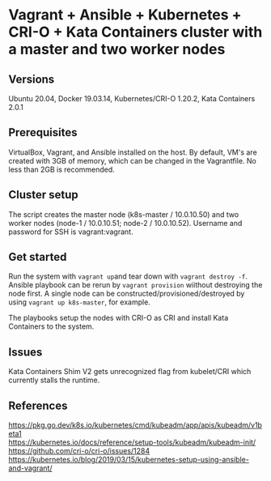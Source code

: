 # Vagrant + Ansible + Kubernetes + CRI-O + Kata Containers cluster with a master and two worker nodes

## Versions
Ubuntu 20.04, Docker 19.03.14, Kubernetes/CRI-O 1.20.2, Kata Containers 2.0.1

## Prerequisites
VirtualBox, Vagrant, and Ansible installed on the host. By default, VM's are created with 3GB of memory, which can be changed in the Vagrantfile. No less than 2GB is recommended.

## Cluster setup
The script creates the master node (k8s-master / 10.0.10.50) and two worker nodes (node-1 / 10.0.10.51; node-2 / 10.0.10.52). Username and password for SSH is vagrant:vagrant.

## Get started
Run the system with `vagrant up`and tear down with `vagrant destroy -f`. Ansible playbook can be rerun by `vagrant provision` wiithout destroying the node first. A single node can be constructed/provisioned/destroyed by using `vagrant up k8s-master`, for example.

The playbooks setup the nodes with CRI-O as CRI and install Kata Containers to the system.

## Issues
Kata Containers Shim V2 gets unrecognized flag from kubelet/CRI which currently stalls the runtime.

## References
https://pkg.go.dev/k8s.io/kubernetes/cmd/kubeadm/app/apis/kubeadm/v1beta1  
https://kubernetes.io/docs/reference/setup-tools/kubeadm/kubeadm-init/  
https://github.com/cri-o/cri-o/issues/1284  
https://kubernetes.io/blog/2019/03/15/kubernetes-setup-using-ansible-and-vagrant/  
